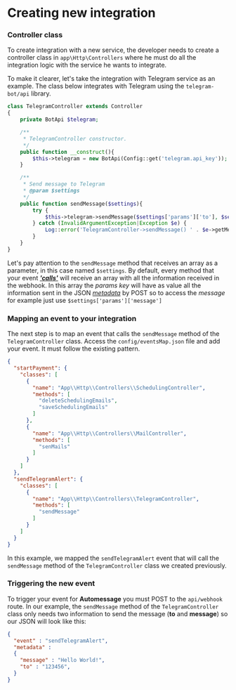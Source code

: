 # Creating new integration

### Controller class

To create integration with a new service, the developer needs to create a controller class in `app\Http\Controllers` where he must do all the integration logic with the service he wants to integrate.

To make it clearer, let's take the integration with Telegram service as an example. The class below integrates with Telegram using the `telegram-bot/api` library.

```php
class TelegramController extends Controller
{
    private BotApi $telegram;

    /**
     * TelegramController constructor.
     */
    public function __construct(){
        $this->telegram = new BotApi(Config::get('telegram.api_key'));
    }

    /**
     * Send message to Telegram
     * @param $settings
     */
    public function sendMessage($settings){
        try {
            $this->telegram->sendMessage($settings['params']['to'], $settings['params']['message']);
        } catch (InvalidArgumentException|Exception $e) {
            Log::error('TelegramController->sendMessage() ' . $e->getMessage());
        }
    }
}
```

Let's pay attention to the `sendMessage` method that receives an array as a parameter, in this case named `$settings`. By default, every method that your event [_**'calls'**_](getting-started.md#events-map) will receive an array with all the information received in the webhook. In this array the _params key_ will have as value all the information sent in the JSON [_metadata_](getting-started.md#triggering-an-event) by POST so to access the _message_ for example just use `$settings['params']['message']`

### Mapping an event to your integration

The next step is to map an event that calls the `sendMessage` method of the `TelegramController` class. Access the `config/eventsMap.json` file and add your event. It must follow the existing pattern.

```json
{
  "startPayment": {
    "classes": [
      {
        "name": "App\\Http\\Controllers\\SchedulingController",
        "methods": [
          "deleteSchedulingEmails",
          "saveSchedulingEmails"
        ]
      },
      {
        "name": "App\\Http\\Controllers\\MailController",
        "methods": [
          "senMails"
        ]
      }
    ]
  },
  "sendTelegramAlert": {
    "classes": [
      {
        "name": "App\\Http\\Controllers\\TelegramController",
        "methods": [
          "sendMessage"
        ]
      }
    ]
  }
}
```

In this example, we mapped the `sendTelegramAlert` event that will call the `sendMessage` method of the `TelegramController` class we created previously.

### Triggering the new event

To trigger your event for **Automessage** you must POST to the `api/webhook` route. In our example, the `sendMessage` method of the `TelegramController` class only needs two information to send the message (**to** and **message**) so our JSON will look like this:

```json
{
  "event" : "sendTelegramAlert",
  "metadata" :
  {
    "message" : "Hello World!",
    "to" : "123456",
  }
}
```
